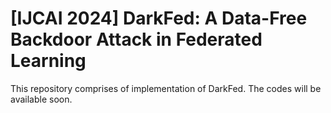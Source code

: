 # [IJCAI 2024] DarkFed: A Data-Free Backdoor Attack in Federated Learning
This repository comprises of implementation of DarkFed. The codes will be available soon.
